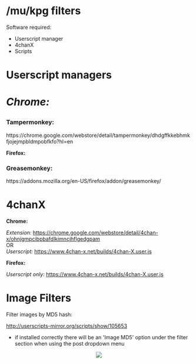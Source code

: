 # /mu/kpg filters

Software required:

* Userscript manager
* 4chanX
* Scripts

<h1>Userscript managers<h1>

<i>Chrome:</i>

<h3>Tampermonkey:</h3> https://chrome.google.com/webstore/detail/tampermonkey/dhdgffkkebhmkfjojejmpbldmpobfkfo?hl=en

<b>Firefox:</b>

<h3>Greasemonkey:</h3> https://addons.mozilla.org/en-US/firefox/addon/greasemonkey/

<h1>4chanX</h1>

<b>Chrome:</b>

  <i>Extension:</i> https://chrome.google.com/webstore/detail/4chan-x/ohnjgmpcibpbafdlkimncjhflgedgpam
<br>
  OR
</br>
  <i>Userscript:</i> https://www.4chan-x.net/builds/4chan-X.user.js
     
<b>Firefox:</b>

<i>Userscript only:</i> https://www.4chan-x.net/builds/4chan-X.user.js

<h1>Image Filters</h1>

Filter images by MD5 hash:

http://userscripts-mirror.org/scripts/show/105653
  * if installed correctly there will be an 'Image MD5' option under the filter section when using the post dropdown menu 
<p align="center">
<img src="http://i.imgur.com/8FTkMjG.jpg">
</p>
